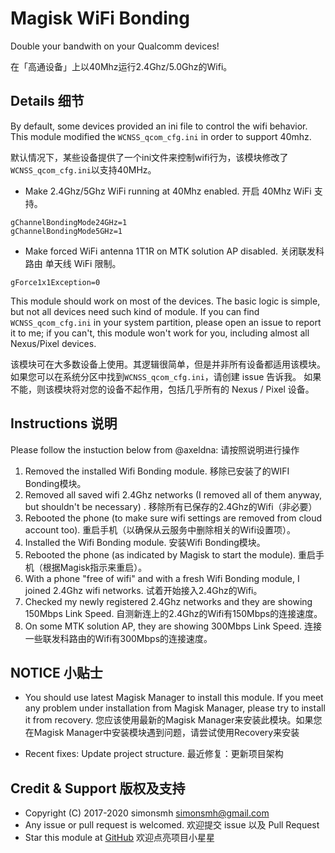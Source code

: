 # Magisk WiFi Bonding

Double your bandwith on your Qualcomm devices!

在「高通设备」上以40Mhz运行2.4Ghz/5.0Ghz的Wifi。

## Details 细节

By default, some devices provided an ini file to control the wifi behavior. This module modified the `WCNSS_qcom_cfg.ini` in order to support 40mhz.

默认情况下，某些设备提供了一个ini文件来控制wifi行为，该模块修改了`WCNSS_qcom_cfg.ini`以支持40MHz。

- Make 2.4Ghz/5Ghz WiFi running at 40Mhz enabled. 开启 40Mhz WiFi 支持。
```
gChannelBondingMode24GHz=1
gChannelBondingMode5GHz=1
```

- Make forced WiFi antenna 1T1R on MTK solution AP disabled. 关闭联发科路由 单天线 WiFi 限制。
```
gForce1x1Exception=0
```

This module should work on most of the devices. The basic logic is simple, but not all devices need such kind of module. If you can find `WCNSS_qcom_cfg.ini` in your system partition, please open an issue to report it to me; if you can't, this module won't work for you, including almost all Nexus/Pixel devices.

该模块可在大多数设备上使用。其逻辑很简单，但是并非所有设备都适用该模块。如果您可以在系统分区中找到`WCNSS_qcom_cfg.ini`，请创建 issue 告诉我。 如果不能，则该模块将对您的设备不起作用，包括几乎所有的 Nexus / Pixel 设备。

## Instructions 说明

Please follow the instuction below from @axeldna: 请按照说明进行操作

1. Removed the installed Wifi Bonding module. 
移除已安装了的WIFI Bonding模块。
2. Removed all saved wifi 2.4Ghz networks (I removed all of them anyway, but shouldn't be necessary) .
移除所有已保存的2.4Ghz的Wifi（非必要）
3. Rebooted the phone (to make sure wifi settings are removed from cloud account too). 
重启手机（以确保从云服务中删除相关的Wifi设置项）。
4. Installed the Wifi Bonding module. 安装Wifi Bonding模块。
5. Rebooted the phone (as indicated by Magisk to start the module). 
重启手机（根据Magisk指示来重启）。
6. With a phone "free of wifi" and with a fresh Wifi Bonding module, I joined 2.4Ghz wifi networks. 
试着开始接入2.4Ghz的Wifi。
7. Checked my newly registered 2.4Ghz networks and they are showing 150Mbps Link Speed.
自测新连上的2.4Ghz的Wifi有150Mbps的连接速度。
8. On some MTK solution AP, they are showing 300Mbps Link Speed.
连接一些联发科路由的Wifi有300Mbps的连接速度。

## NOTICE 小贴士

* You should use latest Magisk Manager to install this module. If you meet any problem under installation from Magisk Manager, please try to install it from recovery. 您应该使用最新的Magisk Manager来安装此模块。如果您在Magisk Manager中安装模块遇到问题，请尝试使用Recovery来安装

* Recent fixes: Update project structure. 最近修复：更新项目架构

## Credit & Support 版权及支持
* Copyright (C) 2017-2020 simonsmh <simonsmh@gmail.com>
* Any issue or pull request is welcomed. 欢迎提交 issue 以及 Pull Request
* Star this module at [GitHub](https://github.com/Magisk-Modules-Repo/wifi-bonding) 欢迎点亮项目小星星
